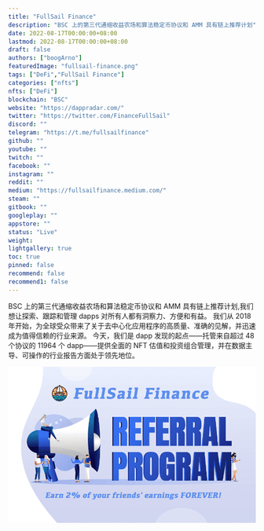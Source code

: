 ```yaml
---
title: "FullSail Finance"
description: "BSC 上的第三代通缩收益农场和算法稳定币协议和 AMM 具有链上推荐计划"
date: 2022-08-17T00:00:00+08:00
lastmod: 2022-08-17T00:00:00+08:00
draft: false
authors: ["boogArno"]
featuredImage: "fullsail-finance.png"
tags: ["DeFi","FullSail Finance"]
categories: ["nfts"]
nfts: ["DeFi"]
blockchain: "BSC"
website: "https://dappradar.com/"
twitter: "https://twitter.com/FinanceFullSail"
discord: ""
telegram: "https://t.me/fullsailfinance"
github: ""
youtube: ""
twitch: ""
facebook: ""
instagram: ""
reddit: ""
medium: "https://fullsailfinance.medium.com/"
steam: ""
gitbook: ""
googleplay: ""
appstore: ""
status: "Live"
weight: 
lightgallery: true
toc: true
pinned: false
recommend: false
recommend1: false
---
```

BSC 上的第三代通缩收益农场和算法稳定币协议和 AMM 具有链上推荐计划,我们想让探索、跟踪和管理 dapps 对所有人都有洞察力、方便和有益。
我们从 2018 年开始，为全球受众带来了关于去中心化应用程序的高质量、准确的见解，并迅速成为值得信赖的行业来源。
今天，我们是 dapp 发现的起点——托管来自超过 48 个协议的 11964 个 dapp——提供全面的 NFT 估值和投资组合管理，并在数据主导、可操作的行业报告方面处于领先地位。

![1_s8OXOhQNWmLrJMIb2ChBMg](1_s8OXOhQNWmLrJMIb2ChBMg.png)